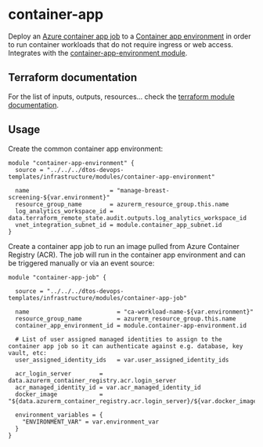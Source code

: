 # container-app

Deploy an [Azure container app job](https://learn.microsoft.com/en-us/azure/container-apps/jobs) to a [Container app environment](https://learn.microsoft.com/en-us/azure/container-apps/environment) in order to run container workloads that do not require ingress or web access. Integrates with the [container-app-environment module](../container-app-environment/).

## Terraform documentation
For the list of inputs, outputs, resources... check the [terraform module documentation](tfdocs.md).

## Usage
Create the common container app environment:
```hcl
module "container-app-environment" {
  source = "../../../dtos-devops-templates/infrastructure/modules/container-app-environment"

  name                       = "manage-breast-screening-${var.environment}"
  resource_group_name        = azurerm_resource_group.this.name
  log_analytics_workspace_id = data.terraform_remote_state.audit.outputs.log_analytics_workspace_id
  vnet_integration_subnet_id = module.container_app_subnet.id
}
```

Create a container app job to run an image pulled from Azure Container Registry (ACR). The job will run in the container app environment and can be triggered manually or via an event source:
```hcl
module "container-app-job" {

  source = "../../../dtos-devops-templates/infrastructure/modules/container-app-job"

  name                         = "ca-workload-name-${var.environment}"
  resource_group_name          = azurerm_resource_group.this.name
  container_app_environment_id = module.container-app-environment.id

  # List of user assigned managed identities to assign to the container app job so it can authenticate against e.g. database, key vault, etc:
  user_assigned_identity_ids   = var.user_assigned_identity_ids

  acr_login_server        = data.azurerm_container_registry.acr.login_server
  acr_managed_identity_id = var.acr_managed_identity_id
  docker_image            = "${data.azurerm_container_registry.acr.login_server}/${var.docker_image}:${var.docker_env_tag}"

  environment_variables = {
    "ENVIRONMENT_VAR" = var.environment_var
  }
}
```

